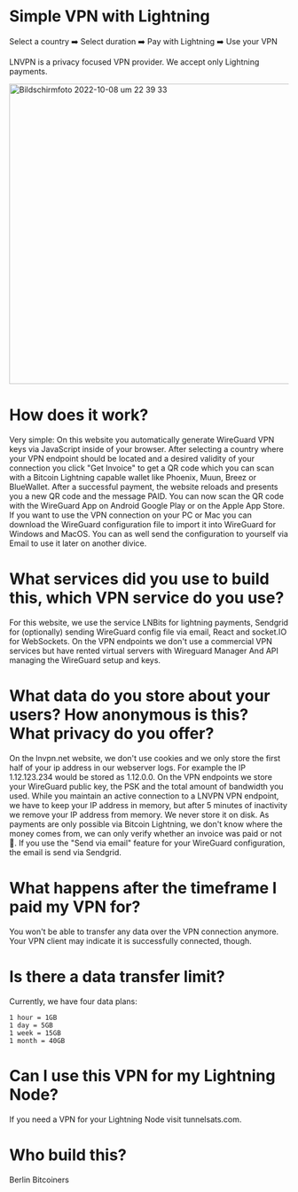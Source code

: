 # Simple VPN with Lightning

Select a country ➡️ Select duration ➡️ Pay with Lightning ➡️ Use your VPN

LNVPN is a privacy focused VPN provider. We accept only Lightning payments. 

<img width="542" alt="Bildschirmfoto 2022-10-08 um 22 39 33" src="https://user-images.githubusercontent.com/48626097/194727012-aa24d2cd-eb73-461b-ae83-b44a7d72bcc0.png">


# How does it work?

Very simple: On this website you automatically generate WireGuard VPN keys via JavaScript inside of your browser. After selecting a country where your VPN endpoint should be located and a desired validity of your connection you click "Get Invoice" to get a QR code which you can scan with a Bitcoin Lightning capable wallet like Phoenix, Muun, Breez or BlueWallet. After a successful payment, the website reloads and presents you a new QR code and the message PAID. You can now scan the QR code with the WireGuard App on Android Google Play or on the Apple App Store. If you want to use the VPN connection on your PC or Mac you can download the WireGuard configuration file to import it into WireGuard for Windows and MacOS. You can as well send the configuration to yourself via Email to use it later on another divice.

# What services did you use to build this, which VPN service do you use?

For this website, we use the service LNBits for lightning payments, Sendgrid for (optionally) sending WireGuard config file via email, React and socket.IO for WebSockets. On the VPN endpoints we don't use a commercial VPN services but have rented virtual servers with Wireguard Manager And API managing the WireGuard setup and keys.

# What data do you store about your users? How anonymous is this? What privacy do you offer?

On the lnvpn.net website, we don't use cookies and we only store the first half of your ip address in our webserver logs. For example the IP 1.12.123.234 would be stored as 1.12.0.0. On the VPN endpoints we store your WireGuard public key, the PSK and the total amount of bandwidth you used. While you maintain an active connection to a LNVPN VPN endpoint, we have to keep your IP address in memory, but after 5 minutes of inactivity we remove your IP address from memory. We never store it on disk. As payments are only possible via Bitcoin Lightning, we don't know where the money comes from, we can only verify whether an invoice was paid or not 🤷. If you use the "Send via email" feature for your WireGuard configuration, the email is send via Sendgrid.

# What happens after the timeframe I paid my VPN for?

You won't be able to transfer any data over the VPN connection anymore. Your VPN client may indicate it is successfully connected, though.

# Is there a data transfer limit?

Currently, we have four data plans:

    1 hour = 1GB
    1 day = 5GB
    1 week = 15GB
    1 month = 40GB


# Can I use this VPN for my Lightning Node?

If you need a VPN for your Lightning Node visit tunnelsats.com.

# Who build this?

Berlin Bitcoiners
